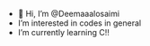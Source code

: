 - 👋 Hi, I’m @Deemaaalosaimi
- I’m interested in codes in general
- I’m currently learning C!!

<!---
Deemaaalosaimi/Deemaaalosaimi is a ✨ special ✨ repository because its `README.md` (this file) appears on your GitHub profile.
You can click the Preview link to take a look at your changes.
--->
